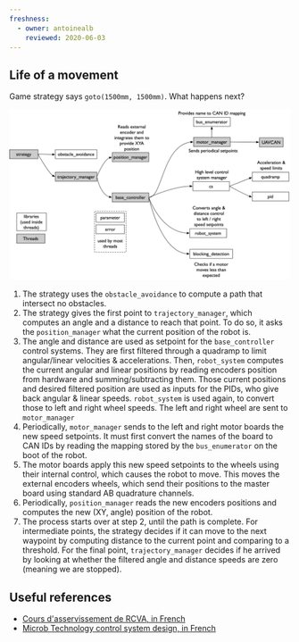 ```yaml
---
freshness:
  - owner: antoinealb
    reviewed: 2020-06-03
---
```


## Life of a movement


Game strategy says `goto(1500mm, 1500mm)`.
What happens next?

![Steps involved in life of a motion](life-of-a-motion.png)

1. The strategy uses the `obstacle_avoidance` to compute a path that intersect no obstacles.
2. The strategy gives the first point to `trajectory_manager`, which computes an angle and a distance to reach that point.
    To do so, it asks the `position_manager` what the current position of the robot is.
3. The angle and distance are used as setpoint for the `base_controller` control systems.
    They are first filtered through a quadramp to limit angular/linear velocities & accelerations.
    Then, `robot_system` computes the current angular and linear positions by reading encoders position from hardware and summing/subtracting them.
    Those current positions and desired filtered position are used as inputs for the PIDs, who give back angular & linear speeds.
    `robot_system` is used again, to convert those to left and right wheel speeds.
    The left and right wheel are sent to `motor_manager`
4. Periodically, `motor_manager` sends to the left and right motor boards the new speed setpoints.
    It must first convert the names of the board to CAN IDs by reading the mapping stored by the `bus_enumerator` on the boot of the robot.
5. The motor boards apply this new speed setpoints to the wheels using their internal control, which causes the robot to move.
    This moves the external encoders wheels, which send their positions to the master board using standard AB quadrature channels.
6. Periodically, `position_manager` reads the new encoders positions and computes the new (XY, angle) position of the robot.
7. The process starts over at step 2, until the path is complete.
    For intermediate points, the strategy decides if it can move to the next waypoint by computing distance to the current point and comparing to a threshold.
    For the final point, `trajectory_manager` decides if he arrived by looking at whether the filtered angle and distance speeds are zero (meaning we are stopped).

## Useful references

* [Cours d'asservissement de RCVA, in French](https://www.rcva.fr/10-ans-dexperience/9/)
* [Microb Technology control system design, in French](https://wiki.droids-corp.org/articles/a/v/e/Aversive/Asservissement_Microb_2008.html)
